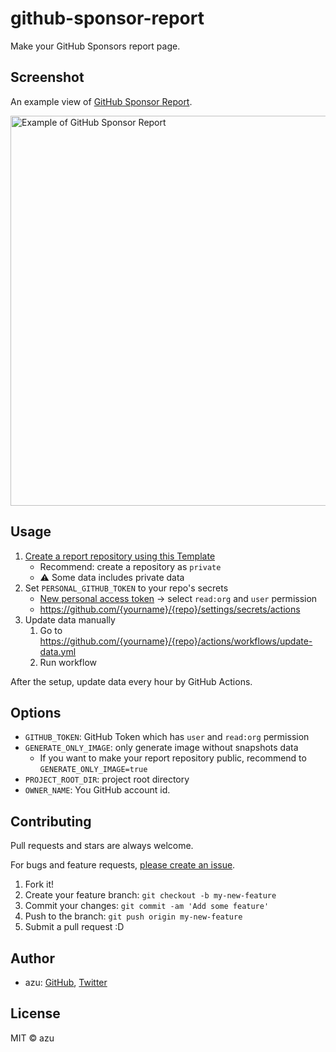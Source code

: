 # github-sponsor-report

Make your GitHub Sponsors report page.

## Screenshot

An example view of [GitHub Sponsor Report](https://github.com/azu/github-sponsor-report-template).

<img width="624" alt="Example of GitHub Sponsor Report" src="https://user-images.githubusercontent.com/19714/154877959-41f114d3-15c1-4e53-b80e-775395ceb417.png">

## Usage

1. [Create a report repository using this Template](https://github.com/azu/github-sponsor-report-template/generate)
    - Recommend: create a repository as `private`
    - :warning: Some data includes private data
2. Set `PERSONAL_GITHUB_TOKEN` to your repo's secrets
    - [New personal access token](https://github.com/settings/tokens/new) → select `read:org` and `user` permission
    - <https://github.com/{yourname}/{repo}/settings/secrets/actions>
3. Update data manually
    1. Go to <https://github.com/{yourname}/{repo}/actions/workflows/update-data.yml>
    2. Run workflow

After the setup, update data every hour by GitHub Actions.

## Options

- `GITHUB_TOKEN`: GitHub Token which has `user` and `read:org` permission
- `GENERATE_ONLY_IMAGE`: only generate image without snapshots data
  - If you want to make your report repository public, recommend to `GENERATE_ONLY_IMAGE=true`
- `PROJECT_ROOT_DIR`: project root directory
- `OWNER_NAME`: You GitHub account id.

## Contributing

Pull requests and stars are always welcome.

For bugs and feature requests, [please create an issue](https://github.com/azu/sponspor-report/issues).

1. Fork it!
2. Create your feature branch: `git checkout -b my-new-feature`
3. Commit your changes: `git commit -am 'Add some feature'`
4. Push to the branch: `git push origin my-new-feature`
5. Submit a pull request :D

## Author

- azu: [GitHub](https://github.com/azu), [Twitter](https://twitter.com/azu_re)

## License

MIT © azu
